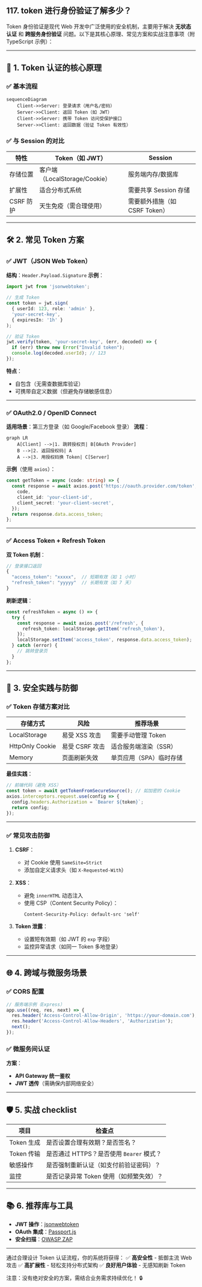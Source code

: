 ## 117. token 进行身份验证了解多少？

Token 身份验证是现代 Web 开发中广泛使用的安全机制，主要用于解决 **无状态认证** 和 **跨服务身份验证** 问题。以下是其核心原理、常见方案和实战注意事项（附 TypeScript 示例）：

---

## 🔐 **1. Token 认证的核心原理**
### ✅ **基本流程**
```mermaid
sequenceDiagram
    Client->>Server: 登录请求（用户名/密码）
    Server->>Client: 返回 Token（如 JWT）
    Client->>Server: 携带 Token 访问受保护接口
    Server->>Client: 返回数据（验证 Token 有效性）
```

### ✅ **与 Session 的对比**
| **特性**       | **Token（如 JWT）**           | **Session**               |
|----------------|-------------------------------|---------------------------|
| 存储位置       | 客户端（LocalStorage/Cookie） | 服务端内存/数据库         |
| 扩展性         | 适合分布式系统                | 需要共享 Session 存储     |
| CSRF 防护      | 天生免疫（需合理使用）        | 需要额外措施（如 CSRF Token）|

---

## 🛠 **2. 常见 Token 方案**
### ✅ **JWT（JSON Web Token）**
**结构**：`Header.Payload.Signature`
**示例**：
```typescript
import jwt from 'jsonwebtoken';

// 生成 Token
const token = jwt.sign(
  { userId: 123, role: 'admin' }, 
  'your-secret-key',
  { expiresIn: '1h' }
);

// 验证 Token
jwt.verify(token, 'your-secret-key', (err, decoded) => {
  if (err) throw new Error("Invalid token");
  console.log(decoded.userId); // 123
});
```

**特点**：
- 自包含（无需查数据库验证）
- 可携带自定义数据（但避免存储敏感信息）

---

### ✅ **OAuth2.0 / OpenID Connect**
**适用场景**：第三方登录（如 Google/Facebook 登录）
**流程**：
```mermaid
graph LR
    A[Client] -->|1. 跳转授权页| B[OAuth Provider]
    B -->|2. 返回授权码| A
    A -->|3. 用授权码换 Token| C[Server]
```

**示例**（使用 `axios`）：
```typescript
const getToken = async (code: string) => {
  const response = await axios.post('https://oauth.provider.com/token', {
    code,
    client_id: 'your-client-id',
    client_secret: 'your-client-secret',
  });
  return response.data.access_token;
};
```

---

### ✅ **Access Token + Refresh Token**
**双 Token 机制**：
```typescript
// 登录接口返回
{
  "access_token": "xxxxx",  // 短期有效（如 1 小时）
  "refresh_token": "yyyyy"  // 长期有效（如 7 天）
}
```

**刷新逻辑**：
```typescript
const refreshToken = async () => {
  try {
    const response = await axios.post('/refresh', {
      refresh_token: localStorage.getItem('refresh_token'),
    });
    localStorage.setItem('access_token', response.data.access_token);
  } catch (error) {
    // 跳转登录页
  }
};
```

---

## 🚨 **3. 安全实践与防御**
### ✅ **Token 存储方案对比**
| **存储方式**       | **风险**                     | **推荐场景**             |
|--------------------|-----------------------------|-------------------------|
| LocalStorage       | 易受 XSS 攻击               | 需要手动管理 Token      |
| HttpOnly Cookie    | 易受 CSRF 攻击              | 适合服务端渲染（SSR）  |
| Memory             | 页面刷新失效                | 单页应用（SPA）临时存储 |

**最佳实践**：
```typescript
// 前端代码（避免 XSS）
const token = await getTokenFromSecureSource(); // 如加密的 Cookie
axios.interceptors.request.use(config => {
  config.headers.Authorization = `Bearer ${token}`;
  return config;
});
```

---

### ✅ **常见攻击防御**
1. **CSRF**：
    - 对 Cookie 使用 `SameSite=Strict`
    - 添加自定义请求头（如 `X-Requested-With`）

2. **XSS**：
    - 避免 `innerHTML` 动态注入
    - 使用 CSP（Content Security Policy）：
      ```http
      Content-Security-Policy: default-src 'self'
      ```

3. **Token 泄露**：
    - 设置短有效期（如 JWT 的 `exp` 字段）
    - 监控异常请求（如同一 Token 多地登录）

---

## 🌐 **4. 跨域与微服务场景**
### ✅ **CORS 配置**
```typescript
// 服务端示例（Express）
app.use((req, res, next) => {
  res.header('Access-Control-Allow-Origin', 'https://your-domain.com');
  res.header('Access-Control-Allow-Headers', 'Authorization');
  next();
});
```

### ✅ **微服务间认证**
**方案**：
- **API Gateway 统一鉴权**
- **JWT 透传**（需确保内部网络安全）

---

## 🛡️ **5. 实战 checklist**
| **项目**               | **检查点**                                  |
|------------------------|-------------------------------------------|
| Token 生成             | 是否设置合理有效期？是否签名？             |
| Token 传输             | 是否通过 HTTPS？是否使用 `Bearer` 模式？   |
| 敏感操作               | 是否强制重新认证（如支付前验证密码）？     |
| 监控                   | 是否记录异常 Token 使用（如频繁失效）？    |

---

## 📚 **6. 推荐库与工具**
- **JWT 操作**：[jsonwebtoken](https://github.com/auth0/node-jsonwebtoken)
- **OAuth 集成**：[Passport.js](http://www.passportjs.org/)
- **安全扫描**：[OWASP ZAP](https://www.zaproxy.org/)

---

通过合理设计 Token 认证流程，你的系统将获得：
✅ **高安全性** - 抵御主流 Web 攻击
✅ **高扩展性** - 轻松支持分布式架构
✅ **良好用户体验** - 无感知刷新 Token

注意：没有绝对安全的方案，需结合业务需求持续优化！ 🔒